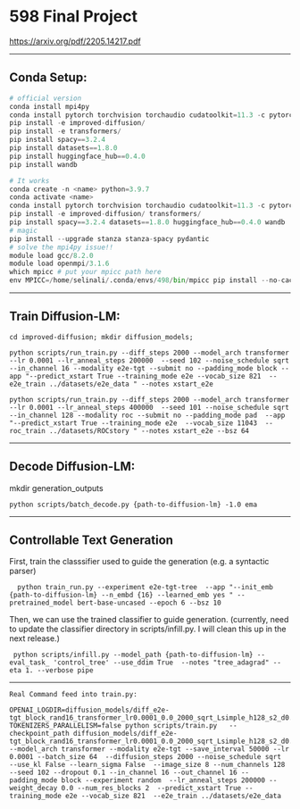 # 598 Final Project

https://arxiv.org/pdf/2205.14217.pdf 



-----------------------------------------------------
## Conda Setup:
```python
# official version
conda install mpi4py
conda install pytorch torchvision torchaudio cudatoolkit=11.3 -c pytorch
pip install -e improved-diffusion/ 
pip install -e transformers/
pip install spacy==3.2.4
pip install datasets==1.8.0 
pip install huggingface_hub==0.4.0 
pip install wandb
```

```python
# It works
conda create -n <name> python=3.9.7
conda activate <name>
conda install pytorch torchvision torchaudio cudatoolkit=11.3 -c pytorch
pip install -e improved-diffusion/ transformers/
pip install spacy==3.2.4 datasets==1.8.0 huggingface_hub==0.4.0 wandb
# magic
pip install --upgrade stanza stanza-spacy pydantic
# solve the mpi4py issue!!
module load gcc/8.2.0
module load openmpi/3.1.6
which mpicc # put your mpicc path here
env MPICC=/home/selinali/.conda/envs/498/bin/mpicc pip install --no-cache-dir mpi4py
```

-----------------------------------------------------
## Train Diffusion-LM:

```cd improved-diffusion; mkdir diffusion_models;```

```python scripts/run_train.py --diff_steps 2000 --model_arch transformer --lr 0.0001 --lr_anneal_steps 200000  --seed 102 --noise_schedule sqrt --in_channel 16 --modality e2e-tgt --submit no --padding_mode block --app "--predict_xstart True --training_mode e2e --vocab_size 821  --e2e_train ../datasets/e2e_data " --notes xstart_e2e```

```python scripts/run_train.py --diff_steps 2000 --model_arch transformer --lr 0.0001 --lr_anneal_steps 400000  --seed 101 --noise_schedule sqrt  --in_channel 128 --modality roc --submit no --padding_mode pad  --app "--predict_xstart True --training_mode e2e  --vocab_size 11043  --roc_train ../datasets/ROCstory " --notes xstart_e2e --bsz 64```


-------------------
## Decode Diffusion-LM:
mkdir generation_outputs 

``python scripts/batch_decode.py {path-to-diffusion-lm} -1.0 ema``


------------------- 
## Controllable Text Generation 
First, train the classsifier used to guide the generation (e.g. a syntactic parser) 

``  
python train_run.py --experiment e2e-tgt-tree  --app "--init_emb {path-to-diffusion-lm} --n_embd {16} --learned_emb yes " --pretrained_model bert-base-uncased --epoch 6 --bsz 10
``

Then, we can use the trained classifier to guide generation. 
(currently, need to update the classifier directory in scripts/infill.py. I will clean this up in the next release.)

``
python scripts/infill.py --model_path {path-to-diffusion-lm} --eval_task_ 'control_tree' --use_ddim True  --notes "tree_adagrad" --eta 1. --verbose pipe``



-----------------------------------------------------
```
Real Command feed into train.py:

OPENAI_LOGDIR=diffusion_models/diff_e2e-tgt_block_rand16_transformer_lr0.0001_0.0_2000_sqrt_Lsimple_h128_s2_d0.1_sd102_xstart_e2e  TOKENIZERS_PARALLELISM=false python scripts/train.py   --checkpoint_path diffusion_models/diff_e2e-tgt_block_rand16_transformer_lr0.0001_0.0_2000_sqrt_Lsimple_h128_s2_d0.1_sd102_xstart_e2e --model_arch transformer --modality e2e-tgt --save_interval 50000 --lr 0.0001 --batch_size 64  --diffusion_steps 2000 --noise_schedule sqrt  --use_kl False --learn_sigma False  --image_size 8 --num_channels 128 --seed 102 --dropout 0.1 --in_channel 16 --out_channel 16 --padding_mode block --experiment random  --lr_anneal_steps 200000 --weight_decay 0.0 --num_res_blocks 2  --predict_xstart True --training_mode e2e --vocab_size 821  --e2e_train ../datasets/e2e_data
